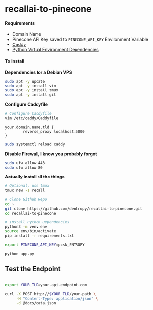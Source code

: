 # recallai-to-pinecone

#### Requirements

* Domain Name
* Pinecone API Key saved to `PINECONE_API_KEY` Environment Variable
* [Caddy](https://caddyserver.com/docs/install#debian-ubuntu-raspbian)
* [Python Virtual Environment Dependencies](https://mememaps.net/f56d0381-aed6-47cf-937f-07cc97dc51ad/)

#### To Install

**Dependencies for a Debian VPS**

``` bash
sudo apt -y update
sudo apt -y install vim
sudo apt -y install tmux
sudo apt -y install git
```


**Configure Caddyfile**
``` bash
# Configure Caddyfile
vim /etc/caddy/Caddyfile
```

``` Caddyfile
your.domain.name.tld {
        reverse_proxy localhost:5000
}
```

``` bash
sudo systemctl reload caddy
```

**Disable Firewall, I know you probably forgot**
``` bash
sudo ufw allow 443
sudo ufw allow 80
```

**Actually install all the things**
``` bash
# Optional, use tmux
tmux new -s recall

# Clone Github Repo
cd ~
git clone https://github.com/dentropy/recallai-to-pinecone.git
cd recallai-to-pinecone

# Install Python Dependencies
python3 -m venv env
source env/bin/activate
pip install -r requirements.txt

export PINECONE_API_KEY=pcsk_ENTROPY

python app.py

```

## Test the Endpoint

``` bash

export YOUR_TLD=your-api-endpoint.com

curl -X POST http://$YOUR_TLD/your-path \
     -H "Content-Type: application/json" \
     -d @docs/data.json

```
